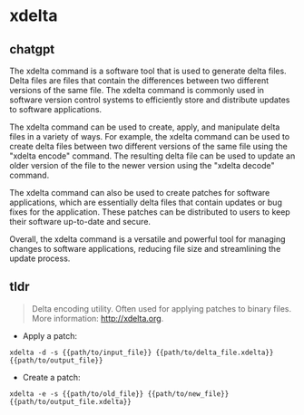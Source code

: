 # xdelta 
## chatgpt 
The xdelta command is a software tool that is used to generate delta files. Delta files are files that contain the differences between two different versions of the same file. The xdelta command is commonly used in software version control systems to efficiently store and distribute updates to software applications.

The xdelta command can be used to create, apply, and manipulate delta files in a variety of ways. For example, the xdelta command can be used to create delta files between two different versions of the same file using the "xdelta encode" command. The resulting delta file can be used to update an older version of the file to the newer version using the "xdelta decode" command.

The xdelta command can also be used to create patches for software applications, which are essentially delta files that contain updates or bug fixes for the application. These patches can be distributed to users to keep their software up-to-date and secure.

Overall, the xdelta command is a versatile and powerful tool for managing changes to software applications, reducing file size and streamlining the update process. 

## tldr 
 
> Delta encoding utility.
> Often used for applying patches to binary files.
> More information: <http://xdelta.org>.

- Apply a patch:

`xdelta -d -s {{path/to/input_file}} {{path/to/delta_file.xdelta}} {{path/to/output_file}}`

- Create a patch:

`xdelta -e -s {{path/to/old_file}} {{path/to/new_file}} {{path/to/output_file.xdelta}}`
